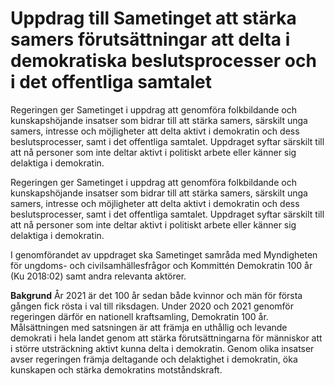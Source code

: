 # Uppdrag till Sametinget att stärka samers förutsättningar att delta i demokratiska beslutsprocesser och i det offentliga samtalet

Regeringen ger Sametinget i uppdrag att genomföra folkbildande och kunskapshöjande insatser som bidrar till att stärka samers, särskilt unga samers, intresse och möjligheter att delta aktivt i demokratin och dess beslutsprocesser, samt i det offentliga samtalet. Uppdraget syftar särskilt till att nå personer som inte deltar aktivt i politiskt arbete eller känner sig delaktiga i demokratin.

Regeringen ger Sametinget i uppdrag att genomföra folkbildande och kunskapshöjande insatser som bidrar till att stärka samers, särskilt unga samers, intresse och möjligheter att delta aktivt i demokratin och dess beslutsprocesser, samt i det offentliga samtalet. Uppdraget syftar särskilt till att nå personer som inte deltar aktivt i politiskt arbete eller känner sig delaktiga i demokratin.

I genomförandet av uppdraget ska Sametinget samråda med Myndigheten för ungdoms- och civilsamhällesfrågor och Kommittén Demokratin 100 år (Ku 2018:02) samt andra relevanta aktörer.

**Bakgrund**
År 2021 är det 100 år sedan både kvinnor och män för första gången fick rösta i val till riksdagen. Under 2020 och 2021 genomför regeringen därför en nationell kraftsamling, Demokratin 100 år. Målsättningen med satsningen är att främja en uthållig och levande demokrati i hela landet genom att stärka förutsättningarna för människor att i större utsträckning aktivt kunna delta i demokratin. Genom olika insatser avser regeringen främja deltagande och delaktighet i demokratin, öka kunskapen och stärka demokratins motståndskraft.
